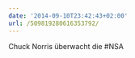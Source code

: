```yaml
---
date: '2014-09-10T23:42:43+02:00'
url: /509819280616353792/
---
```

Chuck Norris überwacht die #NSA

